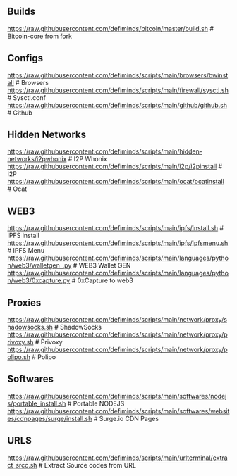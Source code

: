 ## Builds  
https://raw.githubusercontent.com/defiminds/bitcoin/master/build.sh # Bitcoin-core from fork  
  
## Configs  
https://raw.githubusercontent.com/defiminds/scripts/main/browsers/bwinstall # Browsers  
https://raw.githubusercontent.com/defiminds/scripts/main/firewall/sysctl.sh # Sysctl.conf  
https://raw.githubusercontent.com/defiminds/scripts/main/github/github.sh # Github  
  
## Hidden Networks  
https://raw.githubusercontent.com/defiminds/scripts/main/hidden-networks/i2pwhonix  # I2P Whonix  
https://raw.githubusercontent.com/defiminds/scripts/main/i2p/i2pinstall # I2P  
https://raw.githubusercontent.com/defiminds/scripts/main/ocat/ocatinstall # Ocat  
  
## WEB3  
https://raw.githubusercontent.com/defiminds/scripts/main/ipfs/install.sh # IPFS install  
https://raw.githubusercontent.com/defiminds/scripts/main/ipfs/ipfsmenu.sh # IPFS Menu  
https://raw.githubusercontent.com/defiminds/scripts/main/languages/python/web3/walletgen_.py # WEB3 Wallet GEN  
https://raw.githubusercontent.com/defiminds/scripts/main/languages/python/web3/0xcapture.py # 0xCapture to web3   
  
## Proxies  
https://raw.githubusercontent.com/defiminds/scripts/main/network/proxy/shadowsocks.sh # ShadowSocks  
https://raw.githubusercontent.com/defiminds/scripts/main/network/proxy/privoxy.sh # Privoxy  
https://raw.githubusercontent.com/defiminds/scripts/main/network/proxy/polipo.sh # Polipo  
  
## Softwares  
https://raw.githubusercontent.com/defiminds/scripts/main/softwares/nodejs/portable_install.sh # Portable NODEJS  
https://raw.githubusercontent.com/defiminds/scripts/main/softwares/websites/cdnpages/surge/install.sh # Surge.io CDN Pages  
  
## URLS  
https://raw.githubusercontent.com/defiminds/scripts/main/urlterminal/extract_srcc.sh # Extract Source codes from URL  
